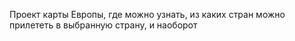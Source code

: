 Проект карты Европы, где можно узнать, из каких стран можно прилететь в выбранную страну, и наоборот
